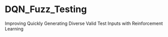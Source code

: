 # DQN_Fuzz_Testing
Improving Quickly Generating Diverse Valid Test Inputs with Reinforcement Learning
